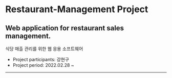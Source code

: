 # Restaurant-Management Project

## Web application for restaurant sales management.
식당 매출 관리를 위한 웹 응용 소프트웨어

+ Project participants: 강현구
+ Project period: 2022.02.28 ~

-----
